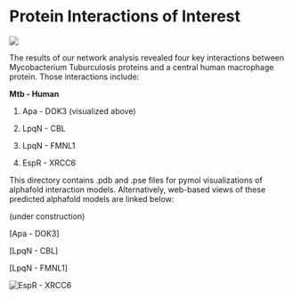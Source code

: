 # Protein Interactions of Interest
![](Apa_to_DOK3.gif)

The results of our network analysis revealed four key interactions between Mycobacterium Tuburculosis proteins and a central human macrophage protein. Those interactions include:

**Mtb - Human**

1) Apa - DOK3 (visualized above)

2) LpqN - CBL

3) LpqN - FMNL1

4) EspR - XRCC6

This directory contains .pdb and .pse files for pymol visualizations of alphafold interaction models. Alternatively, web-based views of these predicted alphafold models are linked below:

(under construction)

[Apa - DOK3]

[LpqN - CBL]

[LpqN - FMNL1]

![EspR - XRCC6]('../HTMLs/LpqN_CBL.html')
